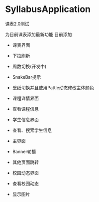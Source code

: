 # SyllabusApplication
课表2.0测试

为目前课表添加最新功能
目前添加
 - 课表界面
  - 下拉刷新
  - 周数切换(开发中)
  - SnakeBar提示
  - 壁纸切换并且使用Pattle动态修改主体颜色

 - 课程详情界面
  - 查看课程信息

 - 学生信息界面
  - 查看、搜索学生信息

 - 主界面
  - Banner轮播
  - 其他页面跳转

 - 校园动态界面
  - 查看校园动态
  - 显示图片